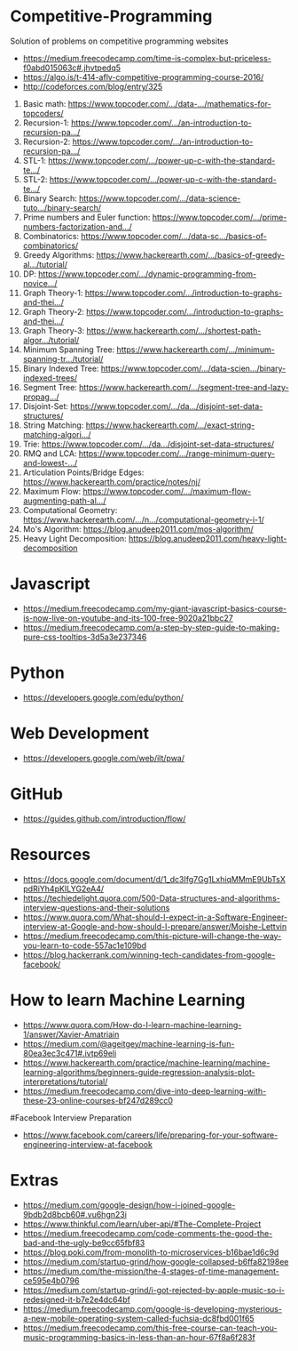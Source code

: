 # Competitive-Programming
Solution of problems on competitive programming websites

- https://medium.freecodecamp.com/time-is-complex-but-priceless-f0abd015063c#.jhvtpedq5
- https://algo.is/t-414-aflv-competitive-programming-course-2016/
- http://codeforces.com/blog/entry/325
1. Basic math: https://www.topcoder.com/…/data-…/mathematics-for-topcoders/
2. Recursion-1: https://www.topcoder.com/…/an-introduction-to-recursion-pa…/
3. Recursion-2: https://www.topcoder.com/…/an-introduction-to-recursion-pa…/
4. STL-1: https://www.topcoder.com/…/power-up-c-with-the-standard-te…/
5. STL-2: https://www.topcoder.com/…/power-up-c-with-the-standard-te…/
6. Binary Search: https://www.topcoder.com/…/data-science-tuto…/binary-search/
7. Prime numbers and Euler function: https://www.topcoder.com/…/prime-numbers-factorization-and…/ 
8. Combinatorics: https://www.topcoder.com/…/data-sc…/basics-of-combinatorics/
9. Greedy Algorithms: https://www.hackerearth.com/…/basics-of-greedy-al…/tutorial/
9. DP: https://www.topcoder.com/…/dynamic-programming-from-novice…/
10. Graph Theory-1: https://www.topcoder.com/…/introduction-to-graphs-and-thei…/
11. Graph Theory-2: https://www.topcoder.com/…/introduction-to-graphs-and-thei…/
12. Graph Theory-3: https://www.hackerearth.com/…/shortest-path-algor…/tutorial/
13. Minimum Spanning Tree: https://www.hackerearth.com/…/minimum-spanning-tr…/tutorial/
14. Binary Indexed Tree: https://www.topcoder.com/…/data-scien…/binary-indexed-trees/
15. Segment Tree: https://www.hackerearth.com/…/segment-tree-and-lazy-propag…/
16. Disjoint-Set: https://www.topcoder.com/…/da…/disjoint-set-data-structures/
17. String Matching: https://www.hackerearth.com/…/exact-string-matching-algori…/
18. Trie: https://www.topcoder.com/…/da…/disjoint-set-data-structures/
19. RMQ and LCA: https://www.topcoder.com/…/range-minimum-query-and-lowest-…/
20. Articulation Points/Bridge Edges: https://www.hackerearth.com/practice/notes/nj/
21. Maximum Flow: https://www.topcoder.com/…/maximum-flow-augmenting-path-al…/
22. Computational Geometry: https://www.hackerearth.com/…/n…/computational-geometry-i-1/
23. Mo's Algorithm: https://blog.anudeep2011.com/mos-algorithm/
24. Heavy Light Decomposition: https://blog.anudeep2011.com/heavy-light-decomposition

# Javascript
- https://medium.freecodecamp.com/my-giant-javascript-basics-course-is-now-live-on-youtube-and-its-100-free-9020a21bbc27
- https://medium.freecodecamp.com/a-step-by-step-guide-to-making-pure-css-tooltips-3d5a3e237346

# Python
- https://developers.google.com/edu/python/

# Web Development
- https://developers.google.com/web/ilt/pwa/

# GitHub
- https://guides.github.com/introduction/flow/

# Resources
- https://docs.google.com/document/d/1_dc3Ifg7Gg1LxhiqMMmE9UbTsXpdRiYh4pKILYG2eA4/
- https://techiedelight.quora.com/500-Data-structures-and-algorithms-interview-questions-and-their-solutions
- https://www.quora.com/What-should-I-expect-in-a-Software-Engineer-interview-at-Google-and-how-should-I-prepare/answer/Moishe-Lettvin
- https://medium.freecodecamp.com/this-picture-will-change-the-way-you-learn-to-code-557ac1e109bd
- https://blog.hackerrank.com/winning-tech-candidates-from-google-facebook/

# How to learn Machine Learning
- https://www.quora.com/How-do-I-learn-machine-learning-1/answer/Xavier-Amatriain
- https://medium.com/@ageitgey/machine-learning-is-fun-80ea3ec3c471#.ivtp69eli
- https://www.hackerearth.com/practice/machine-learning/machine-learning-algorithms/beginners-guide-regression-analysis-plot-interpretations/tutorial/
- https://medium.freecodecamp.com/dive-into-deep-learning-with-these-23-online-courses-bf247d289cc0

#Facebook Interview Preparation
- https://www.facebook.com/careers/life/preparing-for-your-software-engineering-interview-at-facebook

# Extras
- https://medium.com/google-design/how-i-joined-google-9bdb2d8bcb60#.vu6hgn23i
- https://www.thinkful.com/learn/uber-api/#The-Complete-Project
- https://medium.freecodecamp.com/code-comments-the-good-the-bad-and-the-ugly-be9cc65fbf83
- https://blog.poki.com/from-monolith-to-microservices-b16bae1d6c9d
- https://medium.com/startup-grind/how-google-collapsed-b6ffa82198ee
- https://medium.com/the-mission/the-4-stages-of-time-management-ce595e4b0796
- https://medium.com/startup-grind/i-got-rejected-by-apple-music-so-i-redesigned-it-b7e2e4dc64bf
- https://medium.freecodecamp.com/google-is-developing-mysterious-a-new-mobile-operating-system-called-fuchsia-dc8fbd001f65
- https://medium.freecodecamp.com/this-free-course-can-teach-you-music-programming-basics-in-less-than-an-hour-67f8a6f283f
